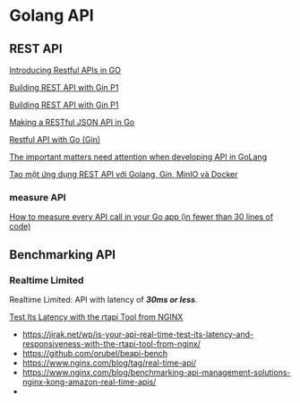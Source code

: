 # Golang API

## REST API

[]()

[Introducing Restful APIs in GO](https://adityagoel123.medium.com/benchmarking-in-go-aaa56a6e2dba)

[Building REST API with Gin P1](https://medium.com/@wattanai.tha/go-tutorial-series-ep-1-building-rest-api-with-gin-7c17c7ab1d5b)

[Building REST API with Gin P1](https://medium.com/@wattanai.tha/go-tutorial-series-ep-2-persisting-api-data-with-gorm-c89103cd266b)

[Making a RESTful JSON API in Go](https://thenewstack.io/make-a-restful-json-api-go/)

[Restful API with Go (Gin)](https://kuzeykose.medium.com/restful-api-with-go-gin-80abb49a226c)

[The important matters need attention when developing API in GoLang](https://medium.com/@fratatmaca_20644/the-important-matters-need-attention-when-developing-api-in-golang-4e4c209cfdcd)

[Tạo một ứng dụng REST API với Golang, Gin, MinIO và Docker](https://www.marketenterprise.vn/blog/rest-api-voi-golang-gin-minio.html)

### measure API

[How to measure every API call in your Go app (in fewer than 30 lines of code)](https://sensu.io/blog/how-to-measure-every-api-call-in-your-go-app)


## Benchmarking API

### Realtime Limited

Realtime Limited: API with latency of ***30ms or less***.

[Test Its Latency with the rtapi Tool from NGINX](https://www.nginx.com/blog/api-real-time-test-latency-responsiveness-nginx-rtapi-tool/)

- https://jirak.net/wp/is-your-api-real-time-test-its-latency-and-responsiveness-with-the-rtapi-tool-from-nginx/
- https://github.com/orubel/beapi-bench
- https://www.nginx.com/blog/tag/real-time-api/
- https://www.nginx.com/blog/benchmarking-api-management-solutions-nginx-kong-amazon-real-time-apis/
- 

